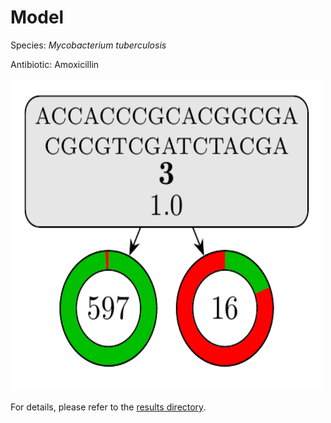 
# Model

Species: *Mycobacterium tuberculosis*

Antibiotic: Amoxicillin

<a href="./model.pdf"><img src="./model.png" width=500 height=500 /></a>

For details, please refer to the [results directory](../../../../../results/cart_b/mycobacterium%20tuberculosis/amoxicillin/repeat_4/).

